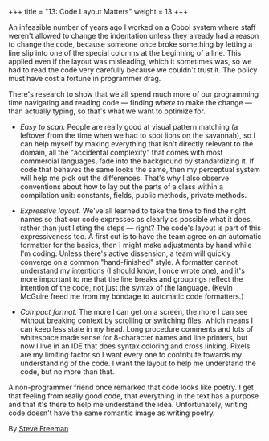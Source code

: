+++
title = "13: Code Layout Matters"
weight = 13
+++

An infeasible number of years ago I worked on a Cobol system where staff weren't allowed to change the indentation unless they already had a reason to change the code, because someone once broke something by letting a line slip into one of the special columns at the beginning of a line. This applied even if the layout was misleading, which it sometimes was, so we had to read the code very carefully because we couldn't trust it. The policy must have cost a fortune in programmer drag.

There's research to show that we all spend much more of our programming time navigating and reading code — finding *where* to make the change — than actually typing, so that's what we want to optimize for.

- *Easy to scan.* People are really good at visual pattern matching (a leftover from the time when we had to spot lions on the savannah), so I can help myself by making everything that isn't directly relevant to the domain, all the "accidental complexity" that comes with most commercial languages, fade into the background by standardizing it. If code that behaves the same looks the same, then my perceptual system will help me pick out the differences. That's why I also observe conventions about how to lay out the parts of a class within a compilation unit: constants, fields, public methods, private methods.

- *Expressive layout.* We've all learned to take the time to find the right names so that our code expresses as clearly as possible what it does, rather than just listing the steps — right? The code's layout is part of this expressiveness too. A first cut is to have the team agree on an automatic formatter for the basics, then I might make adjustments by hand while I'm coding. Unless there's active dissension, a team will quickly converge on a common "hand-finished" style. A formatter cannot understand my intentions (I should know, I once wrote one), and it's more important to me that the line breaks and groupings reflect the intention of the code, not just the syntax of the language. (Kevin McGuire freed me from my bondage to automatic code formatters.)

- *Compact format.* The more I can get on a screen, the more I can see without breaking context by scrolling or switching files, which means I can keep less state in my head. Long procedure comments and lots of whitespace made sense for 8-character names and line printers, but now I live in an IDE that does syntax coloring and cross linking. Pixels are my limiting factor so I want every one to contribute towards my understanding of the code. I want the layout to help me understand the code, but no more than that.

A non-programmer friend once remarked that code looks like poetry. I get that feeling from really good code, that everything in the text has a purpose and that it's there to help me understand the idea. Unfortunately, writing code doesn't have the same romantic image as writing poetry.

By [Steve Freeman](http://programmer.97things.oreilly.com/wiki/index.php/Steve_Freeman)
